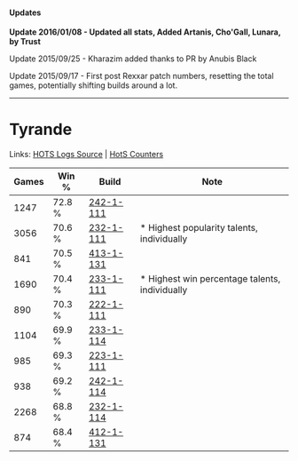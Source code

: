 #### Updates
**Update 2016/01/08 - Updated all stats, Added Artanis, Cho'Gall, Lunara, by Trust**

Update 2015/09/25 - Kharazim added thanks to PR by Anubis Black

Update 2015/09/17 - First post Rexxar patch numbers, resetting the total games, potentially shifting builds around a lot.

***

# Tyrande

Links: [HOTS Logs Source](https://www.hotslogs.com/Sitewide/HeroDetails?Hero=Tyrande) | [HotS Counters](http://hotscounters.com/#/hero/Tyrande)

Games  | Win %  | Build     | Note
-----  | -----  | -----     | ----
1247   | 72.8 % | [242-1-111](http://www.heroesfire.com/hots/talent-calculator/tyrande#lOVt) | 
3056   | 70.6 % | [232-1-111](http://www.heroesfire.com/hots/talent-calculator/tyrande#l05N) | * Highest popularity talents, individually
841    | 70.5 % | [413-1-131](http://www.heroesfire.com/hots/talent-calculator/tyrande#rv-x) | 
1690   | 70.4 % | [233-1-111](http://www.heroesfire.com/hots/talent-calculator/tyrande#l2Xd) | * Highest win percentage talents, individually
890    | 70.3 % | [222-1-111](http://www.heroesfire.com/hots/talent-calculator/tyrande#kdgt) | 
1104   | 69.9 % | [233-1-114](http://www.heroesfire.com/hots/talent-calculator/tyrande#l2Xg) | 
985    | 69.3 % | [223-1-111](http://www.heroesfire.com/hots/talent-calculator/tyrande#kg77) | 
938    | 69.2 % | [242-1-114](http://www.heroesfire.com/hots/talent-calculator/tyrande#lOVw) | 
2268   | 68.8 % | [232-1-114](http://www.heroesfire.com/hots/talent-calculator/tyrande#l05Q) | 
874    | 68.4 % | [412-1-131](http://www.heroesfire.com/hots/talent-calculator/tyrande#rtYh) | 
